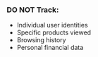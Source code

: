 ### **DO NOT Track:**

- Individual user identities
- Specific products viewed
- Browsing history
- Personal financial data
